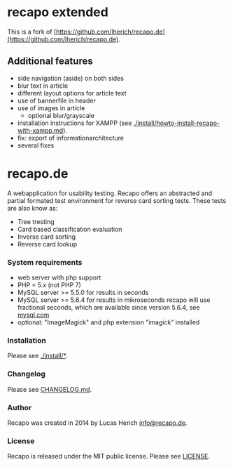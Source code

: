 # recapo extended
This is a fork of [https://github.com/lherich/recapo.de](https://github.com/lherich/recapo.de).

## Additional features

* side navigation (aside) on both sides
* blur text in article
* different layout options for article text
* use of bannerfile in header
* use of images in article
  * optional blur/grayscale
* installation instructions for XAMPP (see [./install/howto-install-recapo-with-xampp.md](./install/howto-install-recapo-with-xampp.md)).
* fix: export of informationarchitecture
* several fixes

# recapo.de
A webapplication for usability testing. Recapo offers an abstracted and partial formated test environment for reverse card sorting tests. These tests are also know as:
* Tree tresting
* Card based classification evaluation
* Inverse card sorting
* Reverse card lookup

### System requirements

* web server with php support
* PHP = 5.x (not PHP 7)
* MySQL server >= 5.5.0 for results in seconds
* MySQL server >= 5.6.4 for results in mikroseconds
                  recapo will use fractional seconds, which are available since version 5.6.4, see [mysql.com](http://dev.mysql.com/doc/refman/5.6/en/fractional-seconds.html)
* optional: "ImageMagick" and php extension "imagick" installed

### Installation

Please see [./install/*](install/).

### Changelog
Please see [CHANGELOG.md](CHANGELOG.md).

### Author
Recapo was created in 2014 by Lucas Herich <info@recapo.de>.

### License
Recapo is released under the MIT public license.
Please see [LICENSE](LICENSE).
